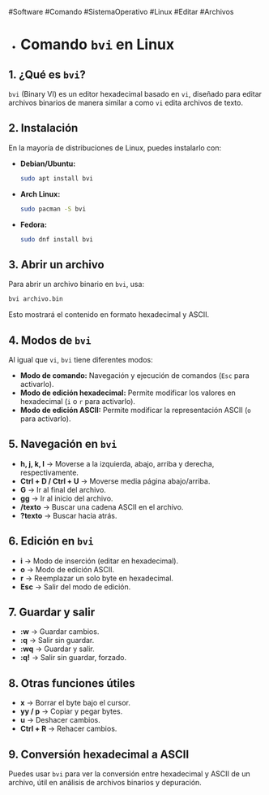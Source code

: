 #Software #Comando #SistemaOperativo #Linux #Editar #Archivos
- # Comando `bvi` en Linux

## 1. ¿Qué es `bvi`?

`bvi` (Binary VI) es un editor hexadecimal basado en `vi`, diseñado para editar archivos binarios de manera similar a como `vi` edita archivos de texto.

## 2. Instalación

En la mayoría de distribuciones de Linux, puedes instalarlo con:

- **Debian/Ubuntu:**
    
    ```bash
    sudo apt install bvi
    ```
    
- **Arch Linux:**
    
    ```bash
    sudo pacman -S bvi
    ```
    
- **Fedora:**
    
    ```bash
    sudo dnf install bvi
    ```
    

## 3. Abrir un archivo

Para abrir un archivo binario en `bvi`, usa:

```bash
bvi archivo.bin
```

Esto mostrará el contenido en formato hexadecimal y ASCII.

## 4. Modos de `bvi`

Al igual que `vi`, `bvi` tiene diferentes modos:

- **Modo de comando:** Navegación y ejecución de comandos (`Esc` para activarlo).
- **Modo de edición hexadecimal:** Permite modificar los valores en hexadecimal (`i` o `r` para activarlo).
- **Modo de edición ASCII:** Permite modificar la representación ASCII (`o` para activarlo).

## 5. Navegación en `bvi`

- **h, j, k, l** → Moverse a la izquierda, abajo, arriba y derecha, respectivamente.
- **Ctrl + D / Ctrl + U** → Moverse media página abajo/arriba.
- **G** → Ir al final del archivo.
- **gg** → Ir al inicio del archivo.
- **/texto** → Buscar una cadena ASCII en el archivo.
- **?texto** → Buscar hacia atrás.

## 6. Edición en `bvi`

- **i** → Modo de inserción (editar en hexadecimal).
- **o** → Modo de edición ASCII.
- **r** → Reemplazar un solo byte en hexadecimal.
- **Esc** → Salir del modo de edición.

## 7. Guardar y salir

- **:w** → Guardar cambios.
- **:q** → Salir sin guardar.
- **:wq** → Guardar y salir.
- **:q!** → Salir sin guardar, forzado.

## 8. Otras funciones útiles

- **x** → Borrar el byte bajo el cursor.
- **yy / p** → Copiar y pegar bytes.
- **u** → Deshacer cambios.
- **Ctrl + R** → Rehacer cambios.

## 9. Conversión hexadecimal a ASCII

Puedes usar `bvi` para ver la conversión entre hexadecimal y ASCII de un archivo, útil en análisis de archivos binarios y depuración.